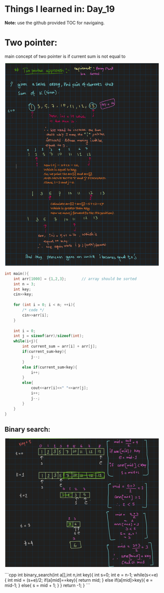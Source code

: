 # Things I learned in: Day_19
**Note:** use the github provided TOC for navigaing.

# Two pointer:
main concept of two pointer is if current sum is not equal to 

<p align="center">
    <img src="../../imgs/two_pointer.png" width="500">
</p>


```cpp
int main(){
    int arr[1000] = {1,2,3};       // array should be sorted
    int n = 3;
    int key;
    cin>>key;

    for (int i = 0; i < n; ++i){
        /* code */
        cin>>arr[i];
    }

    int i = 0;
    int j = sizeof(arr)/sizeof(int);
    while(i<j){
        int current_sum = arr[i] + arr[j];
        if(current_sum>key){
            j--;
        } 
        else if(current_sum<key){
            i++;
        }
        else{
            cout<<arr[i]<<" "<<arr[j];
            i++;
            j--;
        }
    }
}
```

## Binary search:
<p align="center">
    <img src="../../imgs/binary_search.png" width="500">
</p>
```cpp
int binary_search(int a[],int n,int key){
    int s=0;
    int e = n-1;
    while(s<=e){
        int mid = (s+e)/2;
        if(a[mid]==key){
            return mid;
        }
        else if(a[mid]>key){
            e = mid-1;
        }
        else{
            s = mid + 1;
        }
    }
    return -1;
}
```
